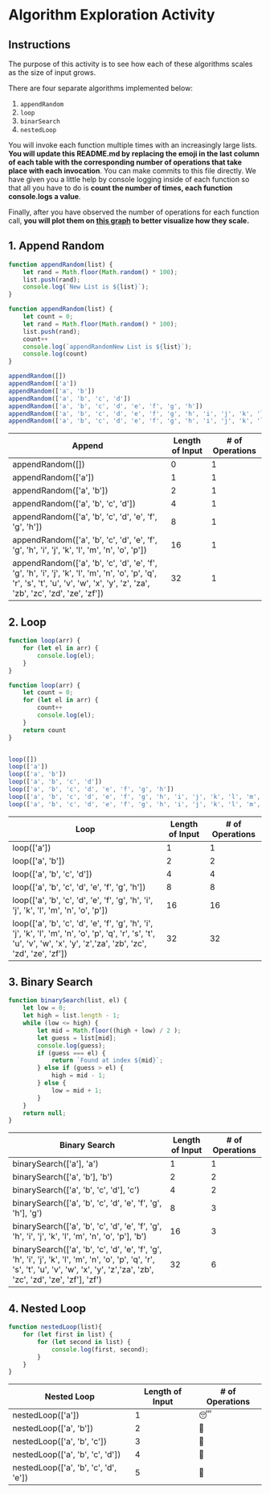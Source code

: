 # Algorithm Exploration Activity

## Instructions

The purpose of this activity is to see how each of these algorithms scales as the size of input grows.

There are four separate algorithms implemented below:

1. `appendRandom`
2. `loop`
3. `binarSearch`
4. `nestedLoop`

You will invoke each function multiple times with an increasingly large lists. **You will update this README.md by replacing the emoji in the last column of each table with the corresponding number of operations that take place with each invocation**. You can make commits to this file directly. We have given you a little help by console logging inside of each function so that all you have to do is **count the number of times, each function console.logs a value**.

Finally, after you have observed the number of operations for each function call, **you will plot them on [this graph](https://www.desmos.com/calculator/rlh5wglbky) to better visualize how they scale.**

## 1. Append Random

```js
function appendRandom(list) {
    let rand = Math.floor(Math.random() * 100);
    list.push(rand);
    console.log(`New List is ${list}`);
}
```

```js
function appendRandom(list) {
    let count = 0;
    let rand = Math.floor(Math.random() * 100);
    list.push(rand);
    count++
    console.log(`appendRandomNew List is ${list}`);
    console.log(count)
}

appendRandom([])                                                                                                                                                                     
appendRandom(['a'])                                                                                                                                                                  
appendRandom(['a', 'b'])                                                                                                                                                            
appendRandom(['a', 'b', 'c', 'd'])                                                                                                                                                  
appendRandom(['a', 'b', 'c', 'd', 'e', 'f', 'g', 'h'])                                                                                                                             
appendRandom(['a', 'b', 'c', 'd', 'e', 'f', 'g', 'h', 'i', 'j', 'k', 'l', 'm', 'n', 'o', 'p'])                                                                                      
appendRandom(['a', 'b', 'c', 'd', 'e', 'f', 'g', 'h', 'i', 'j', 'k', 'l', 'm', 'n', 'o', 'p', 'q', 'r', 's', 't', 'u', 'v', 'w', 'x', 'y', 'z', 'za', 'zb', 'zc', 'zd', 'ze', 'zf'])

```

| Append                                                                                                                                                                               | Length of Input | # of Operations |
|--------------------------------------------------------------------------------------------------------------------------------------------------------------------------------------|-----------------|-----------------|
| appendRandom([])                                                                                                                                                                     | 0               | 1               |
| appendRandom(['a'])                                                                                                                                                                  | 1               | 1               |
| appendRandom(['a', 'b'])                                                                                                                                                            | 2               | 1               |
| appendRandom(['a', 'b', 'c', 'd'])                                                                                                                                                  | 4               | 1               |
| appendRandom(['a', 'b', 'c', 'd', 'e', 'f', 'g', 'h'])                                                                                                                              | 8               | 1               |
| appendRandom(['a', 'b', 'c', 'd', 'e', 'f', 'g', 'h', 'i', 'j', 'k', 'l', 'm', 'n', 'o', 'p'])                                                                                      | 16              | 1               |
| appendRandom(['a', 'b', 'c', 'd', 'e', 'f', 'g', 'h', 'i', 'j', 'k', 'l', 'm', 'n', 'o', 'p', 'q', 'r', 's', 't', 'u', 'v', 'w', 'x', 'y', 'z', 'za', 'zb', 'zc', 'zd', 'ze', 'zf']) | 32              | 1               |


## 2. Loop

```js
function loop(arr) {
    for (let el in arr) {
        console.log(el);
    }
}
```

```js
function loop(arr) {
    let count = 0;
    for (let el in arr) {
        count++
        console.log(el);
    }
    return count
}


loop([])                                                                                                                                                                     
loop(['a'])                                                                                                                                                                  
loop(['a', 'b'])                                                                                                                                                            
loop(['a', 'b', 'c', 'd'])                                                                                                                                                  
loop(['a', 'b', 'c', 'd', 'e', 'f', 'g', 'h'])                                                                                                                             
loop(['a', 'b', 'c', 'd', 'e', 'f', 'g', 'h', 'i', 'j', 'k', 'l', 'm', 'n', 'o', 'p'])                                                                                      
loop(['a', 'b', 'c', 'd', 'e', 'f', 'g', 'h', 'i', 'j', 'k', 'l', 'm', 'n', 'o', 'p', 'q', 'r', 's', 't', 'u', 'v', 'w', 'x', 'y', 'z', 'za', 'zb', 'zc', 'zd', 'ze', 'zf'])

```

| Loop                                                                                                                                                                        | Length of Input | # of Operations |
|-----------------------------------------------------------------------------------------------------------------------------------------------------------------------------|-----------------|-----------------|
| loop(['a'])                                                                                                                                                                 | 1               | 1               | 
| loop(['a', 'b'])                                                                                                                                                            | 2               | 2               |
| loop(['a', 'b', 'c', 'd'])                                                                                                                                                  | 4               | 4               |
| loop(['a', 'b', 'c', 'd', 'e', 'f', 'g', 'h'])                                                                                                                              | 8               | 8               |
| loop(['a', 'b', 'c', 'd', 'e', 'f', 'g', 'h', 'i', 'j', 'k', 'l', 'm', 'n', 'o', 'p'])                                                                                      | 16              | 16              |
| loop(['a', 'b', 'c', 'd', 'e', 'f', 'g', 'h', 'i', 'j', 'k', 'l', 'm', 'n', 'o', 'p', 'q', 'r', 's', 't', 'u', 'v', 'w', 'x', 'y', 'z','za', 'zb', 'zc', 'zd', 'ze', 'zf']) | 32              | 32              |

## 3. Binary Search

```js
function binarySearch(list, el) {
    let low = 0;
    let high = list.length - 1;
    while (low <= high) {
        let mid = Math.floor((high + low) / 2 );
        let guess = list[mid];
        console.log(guess);
        if (guess === el) {
            return `Found at index ${mid}`;
        } else if (guess > el) {
            high = mid - 1;
        } else {
            low = mid + 1;
        }
    }
    return null;
}
```

| Binary Search                                                                                                                                                                              | Length of Input | # of Operations |
|--------------------------------------------------------------------------------------------------------------------------------------------------------------------------------------------|-----------------|-----------------|
| binarySearch(['a'], 'a')                                                                                                                                                                  | 1               | 1               |
| binarySearch(['a', 'b'], 'b')                                                                                                                                                             | 2               | 2               |
| binarySearch(['a', 'b', 'c', 'd'], 'c')                                                                                                                                                   | 4               | 2               |
| binarySearch(['a', 'b', 'c', 'd', 'e', 'f', 'g', 'h'], 'g')                                                                                                                               | 8               | 3               |
| binarySearch(['a', 'b', 'c', 'd', 'e', 'f', 'g', 'h', 'i', 'j', 'k', 'l', 'm', 'n', 'o', 'p'], 'b')                                                                                       | 16              | 3              |
| binarySearch(['a', 'b', 'c', 'd', 'e', 'f', 'g', 'h', 'i', 'j', 'k', 'l', 'm', 'n', 'o', 'p', 'q', 'r', 's', 't', 'u', 'v', 'w', 'x', 'y', 'z','za', 'zb', 'zc', 'zd', 'ze', 'zf'], 'zf') | 32              | 6              |

## 4. Nested Loop

```js
function nestedLoop(list){
    for (let first in list) {
        for (let second in list) {
            console.log(first, second);
        }
    }
}
```

| Nested Loop                           | Length of Input | #  of Operations |
|---------------------------------------|-----------------|------------------|
| nestedLoop(['a'])                     | 1               | 😴                |
| nestedLoop(['a', 'b'])                | 2               | 🤔                |
| nestedLoop(['a', 'b', 'c'])           | 3               | 🤔                |
| nestedLoop(['a', 'b', 'c', 'd'])      | 4               | 🧐                |
| nestedLoop(['a', 'b', 'c', 'd', 'e']) | 5               | 🤯                |
